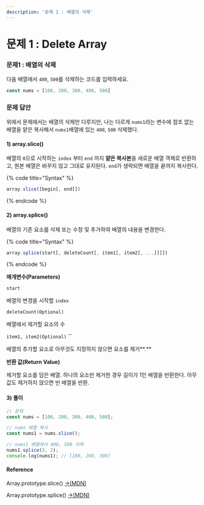 ```yaml
---
description: '문제 1 : 배열의 삭제'
---
```


# 문제 1 : Delete Array

### 문제1 : 배열의 삭제 

다음 배열에서 `400`, `500`를 삭제하는 코드를 입력하세요.

```javascript
const nums = [100, 200, 300, 400, 500]
```

### 문제 답안

위에서 문제에서는 배열의 삭제만 다루지만, 나는 다르게  `nums1`라는 변수에 참조 없는 배열을 얕은 복사해서 `nums1`배열에 있는 `400`, `500` 삭제했다.

#### 1\) array.slice\(\)

배열의 `0`으로 시작하는 `index` 부터 `end` 까지 **얕은 복사본**을 새로운 배열 객체로 반환하고, 원본 배열은 바꾸지 않고 그대로 유지된다. `end`가 생략되면 배열을 끝까지 복사한다.

{% code title="Syntax" %}
```javascript
array.slice([begin[, end]])
```
{% endcode %}

#### 2\) array.splice\(\)

배열의 기존 요소를 삭제 또는 수정 및 추가하여 배열의 내용을 변경한다.  

{% code title="Syntax" %}
```javascript
array.splice(start[, deleteCount[, item1[, item2[, ...]]]])
```
{% endcode %}

**매개변수\(Parameters\)**

`start` 

배열의 변경을 시작할 `index`

`deleteCount(Optional)`

배열에서 제거할 요소의 수

`item1, item2(Optional)` **``**

배열의 추가할 요소로 아무것도 지정하지 않으면 요소를 제거**.**

**반환 값\(Return Value\)**

제거할 요소를 담은 배열. 하나의 요소만 제거한 경우 길이가 1인 배열을 반환한다. 아무 값도 제거하지 않으면 빈 배열을 반환.

#### 3\) 풀이

```javascript
// 문제
const nums = [100, 200, 300, 400, 500];

// nums 배열 복사
const nums1 = nums.slice();

// nums1 배열에서 400, 500 삭제 
nums1.splice(3, 2); 
console.log(nums1); // [100, 200, 300]
```

#### Reference

Array.prototype.slice\(\) [→\(MDN\)](https://developer.mozilla.org/ko/docs/Web/JavaScript/Reference/Global_Objects/Array/slice)

Array.prototype.splice\(\)  [→\(MDN\)](https://developer.mozilla.org/ko/docs/Web/JavaScript/Reference/Global_Objects/Array/splice)



